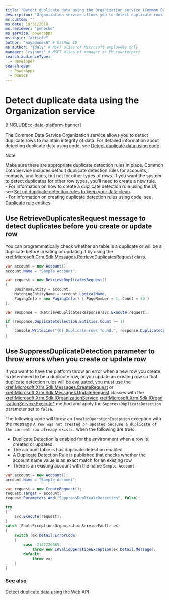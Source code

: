 ```yaml
---
title: "Detect duplicate data using the Organization service (Common Data Service) | Microsoft Docs" # Intent and product brand in a unique string of 43-59 chars including spaces
description: "Organization service allows you to detect duplicate rows in Common Data Service to maintain integrity of data" # 115-145 characters including spaces. This abstract displays in the search result.
ms.custom: ""
ms.date: 10/31/2018
ms.reviewer: "pehecke"
ms.service: powerapps
ms.topic: "article"
author: "mayadumesh" # GitHub ID
ms.author: "jdaly" # MSFT alias of Microsoft employees only
manager: "ryjones" # MSFT alias of manager or PM counterpart
search.audienceType: 
  - developer
search.app: 
  - PowerApps
  - D365CE
---
```

# Detect duplicate data using the Organization service

[!INCLUDE[cc-data-platform-banner](../../../includes/cc-data-platform-banner.md)]

The Common Data Service Organization service allows you to detect duplicate rows to maintain integrity of data. For detailed information about detecting duplicate data using code, see [Detect duplicate data using code](../detect-duplicate-data-with-code.md). 

> [!NOTE]
> Make sure there are appropriate duplicate detection rules in place. Common Data Service includes default duplicate detection rules for accounts, contacts, and leads, but not for other types of rows. If you want the system to detect duplicates for other row types, you’ll need to create a new rule. <br/>- For information on how to create a duplicate detection rule using the UI, see [Set up duplicate detection rules to keep your data clean](/dynamics365/customer-engagement/admin/set-up-duplicate-detection-rules-keep-data-clean).<br/>- For information on creating duplicate detection rules using code, see [Duplicate rule entities](../duplicaterule-entities.md)


## Use RetrieveDuplicatesRequest message to detect duplicates before you create or update row

You can programmatically check whether an table is a duplicate or will be a duplicate before creating or updating it by using the <xref:Microsoft.Crm.Sdk.Messages.RetrieveDuplicatesRequest> class.

```csharp
var account = new Account();
account.Name = "Sample Account";

var request = new RetrieveDuplicatesRequest()
{
    BusinessEntity = account,
    MatchingEntityName = account.LogicalName,
    PagingInfo = new PagingInfo() { PageNumber = 1, Count = 50 }
};

var response = (RetrieveDuplicatesResponse)svc.Execute(request);

if (response.DuplicateCollection.Entities.Count >= 1)
{
    Console.WriteLine("{0} Duplicate rows found.", response.DuplicateCollection.Entities.Count);
}
```

## Use SuppressDuplicateDetection parameter to throw errors when you create or update row

If you want to have the platform throw an error when a new row you create is determined to be a duplicate row, or you update an existing row so that duplicate detection rules will be evaluated, you must use the <xref:Microsoft.Xrm.Sdk.Messages.CreateRequest> or <xref:Microsoft.Xrm.Sdk.Messages.UpdateRequest> classes with the <xref:Microsoft.Xrm.Sdk.IOrganizationService>.<xref:Microsoft.Xrm.Sdk.IOrganizationService.Execute*> method and apply the `SuppressDuplicateDetection` parameter set to `false`.

The following code will throw an `InvalidOperationException` exception with the message `A row was not created or updated because a duplicate of the current row already exists.` when the following are true:

- Duplicate Detection is enabled for the environment when a row is created or updated.
- The account table is has duplicate detection enabled
- A Duplicate Detection Rule is published that checks whether the account name value is an exact match for an existing row
- There is an existing account with the name `Sample Account`

```csharp
var account = new Account();
account.Name = "Sample Account";

var request = new CreateRequest();
request.Target = account;
request.Parameters.Add("SuppressDuplicateDetection", false);

try
{
    svc.Execute(request);
}
catch (FaultException<OrganizationServiceFault> ex)
{
    switch (ex.Detail.ErrorCode)
    {
        case -2147220685:
            throw new InvalidOperationException(ex.Detail.Message);
        default:
            throw ex;
    }
}
```

### See also
[Detect duplicate data using the Web API](../webapi/manage-duplicate-detection-create-update.md)

